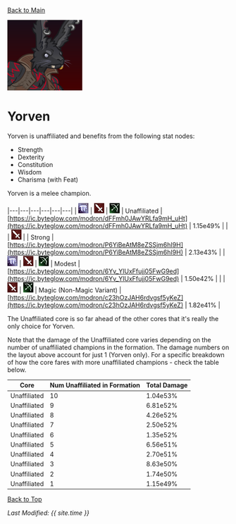 [Back to Main](index.md)

![Yorven Portrait](images/portraits/Yorven.png)

# Yorven

Yorven is unaffiliated and benefits from the following stat nodes:

* Strength
* Dexterity
* Constitution
* Wisdom
* Charisma (with Feat)

Yorven is a melee champion.

|---|---|---|---|---|---|
| ![Magic Icon](images/magic.png) | ![Melee Icon](images/melee.png) | ![Ranged Icon](images/ranged.png) | Unaffiliated | [https://ic.byteglow.com/modron/dFFmh0JAwYRLfa9mH_uHt](https://ic.byteglow.com/modron/dFFmh0JAwYRLfa9mH_uHt) | 1.15e49% |
|   | ![Melee Icon](images/melee.png) |   | Strong | [https://ic.byteglow.com/modron/P6YiBeAtM8eZSSjm6hI9H](https://ic.byteglow.com/modron/P6YiBeAtM8eZSSjm6hI9H) | 2.13e43% |
| ![Magic Icon](images/magic.png) | ![Melee Icon](images/melee.png) | ![Ranged Icon](images/ranged.png) | Modest | [https://ic.byteglow.com/modron/6Yv_YlUxFfujj05FwG9ed](https://ic.byteglow.com/modron/6Yv_YlUxFfujj05FwG9ed) | 1.50e42% |
|   | ![Melee Icon](images/melee.png) | ![Ranged Icon](images/ranged.png) | Magic (Non-Magic Variant) | [https://ic.byteglow.com/modron/c23hOzJAH6rdvgsf5yKeZ](https://ic.byteglow.com/modron/c23hOzJAH6rdvgsf5yKeZ) | 1.82e41% |

The Unaffiliated core is so far ahead of the other cores that it's really the only choice for Yorven.

Note that the damage of the Unaffiliated core varies depending on the number of unaffiliated champions in the formation. The damage numbers on the layout above account for just 1 (Yorven only). For a specific breakdown of how the core fares with more unaffiliated champions - check the table below.

| Core | Num Unaffiliated in Formation | Total Damage |
|---|---|---|
| Unaffiliated | 10 | 1.04e53% |
| Unaffiliated | 9 | 6.81e52% |
| Unaffiliated | 8 | 4.26e52% |
| Unaffiliated | 7 | 2.50e52% |
| Unaffiliated | 6 | 1.35e52% |
| Unaffiliated | 5 | 6.56e51% |
| Unaffiliated | 4 | 2.70e51% |
| Unaffiliated | 3 | 8.63e50% |
| Unaffiliated | 2 | 1.74e50% |
| Unaffiliated | 1 | 1.15e49% |

[Back to Top](#top)

*Last Modified: {{ site.time }}*